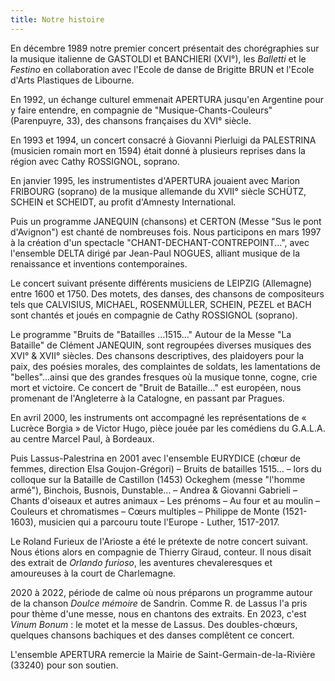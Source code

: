 ```yaml
---
title: Notre histoire
---
```

En décembre 1989 notre premier concert présentait des chorégraphies sur la musique italienne de GASTOLDI et BANCHIERI (XVI°), les _Balletti_ et le _Festino_ en collaboration avec l'Ecole de danse de Brigitte BRUN et l'Ecole d'Arts Plastiques de Libourne.

En 1992, un échange culturel emmenait APERTURA jusqu'en Argentine pour y faire entendre, en compagnie de "Musique-Chants-Couleurs" (Parenpuyre, 33), des chansons françaises du XVI° siècle.

En 1993 et 1994, un concert consacré à Giovanni Pierluigi da PALESTRINA (musicien romain mort en 1594) était donné à plusieurs reprises dans la région avec Cathy ROSSIGNOL, soprano.

En janvier 1995, les instrumentistes d'APERTURA jouaient avec Marion FRIBOURG (soprano) de la musique allemande du XVII° siècle SCHÜTZ, SCHEIN et SCHEIDT, au profit d'Amnesty International.

Puis un programme JANEQUIN (chansons) et CERTON (Messe "Sus le pont d'Avignon") est chanté de nombreuses fois. Nous participons en mars 1997 à la création d'un spectacle "CHANT-DECHANT-CONTREPOINT...", avec l'ensemble DELTA dirigé par Jean-Paul NOGUES, alliant musique de la renaissance et inventions contemporaines.

Le concert suivant présente différents musiciens de LEIPZIG (Allemagne) entre 1600 et 1750. Des motets, des danses, des chansons de compositeurs tels que CALVISIUS, MICHAEL, ROSENMÜLLER, SCHEIN, PEZEL et BACH sont chantés et joués en compagnie de Cathy ROSSIGNOL (soprano).

Le programme "Bruits de "Batailles ...1515..." Autour de la Messe "La Bataille" de Clément JANEQUIN, sont regroupées diverses musiques des XVI° & XVII° siècles. Des chansons descriptives, des plaidoyers pour la paix, des poésies morales, des complaintes de soldats, les lamentations de "belles"...ainsi que des grandes fresques où la musique tonne, cogne, crie mort et victoire. Ce concert de "Bruit de Bataille..." est européen, nous promenant de l'Angleterre à la Catalogne, en passant par Pragues.

En avril 2000, les instruments ont accompagné les représentations de « Lucrèce Borgia » de Victor Hugo, pièce jouée par les comédiens du   G.A.L.A. au centre Marcel Paul, à Bordeaux.

Puis  Lassus-Palestrina en 2001 avec l'ensemble EURYDICE (chœur de femmes, direction Elsa Goujon-Grégori) – Bruits de batailles 1515... – lors du colloque sur la Bataille de Castillon (1453) Ockeghem (messe "l'homme armé"), Binchois, Busnois, Dunstable... – Andrea & Giovanni Gabrieli – Chants d'oiseaux et autres animaux – Les prénoms – Au four et au moulin – Couleurs et chromatismes – Cœurs multiples – Philippe de Monte (1521-1603), musicien qui a parcouru toute l'Europe - Luther, 1517-2017. 

Le Roland Furieux de l'Arioste a été le prétexte de notre concert suivant. Nous étions alors en compagnie de Thierry Giraud, conteur. Il nous disait des extrait de _Orlando furioso_, les aventures chevaleresques et amoureuses à la court de Charlemagne.

2020 à 2022, période de calme où nous préparons un programme autour de la chanson _Doulce mémoire_ de Sandrin. Comme R. de Lassus l'a pris pour thème d'une messe, nous en chantons des extraits.
En 2023, c'est _Vinum Bonum_ : le motet et la messe de Lassus. Des doubles-chœurs, quelques chansons bachiques et des danses complêtent ce concert.


L'ensemble APERTURA remercie la Mairie de Saint-Germain-de-la-Rivière (33240) pour son soutien.